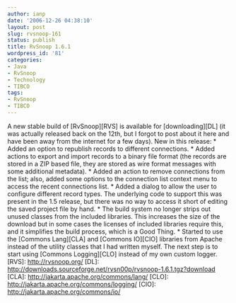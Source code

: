 ```yaml
---
author: ianp
date: '2006-12-26 04:38:10'
layout: post
slug: rvsnoop-161
status: publish
title: RvSnoop 1.6.1
wordpress_id: '81'
categories:
- Java
- RvSnoop
- Technology
- TIBCO
tags:
- RvSnoop
- TIBCO
---
```


A new stable build of [RvSnoop][RVS] is available for [downloading][DL]
(it was actually released back on the 12th, but I forgot to post about
it here and have been away from the internet for a few days). New in
this release: \* Added an option to republish records to different
connections. \* Added actions to export and import records to a binary
file format (the records are stored in a ZIP based file, they are stored
as wire format messages with some additional metadata). \* Added an
action to remove connections from the list; also, added some options to
the connection list context menu to access the recent connections list.
\* Added a dialog to allow the user to configure different record types.
The underlying code to support this was present in the 1.5 release, but
there was no way to access it short of editing the saved project file by
hand. \* The build system no longer strips out unused classes from the
included libraries. This increases the size of the download but in some
cases the licenses of included libraries require this, and it simplifies
the build process, which is a Good Thing. \* Started to use the [Commons
Lang][CLA] and [Commons IO][CIO] libraries from Apache instead of the
utility classes that I had written myself. The next step is to start
using [Commons Logging][CLO] instead of my own custom logger. [RVS]:
http://rvsnoop.org/ [DL]:
http://downloads.sourceforge.net/rvsn00p/rvsnoop-1.6.1.tgz?download
[CLA]: http://jakarta.apache.org/commons/lang/ [CLO]:
http://jakarta.apache.org/commons/logging/ [CIO]:
http://jakarta.apache.org/commons/io/
